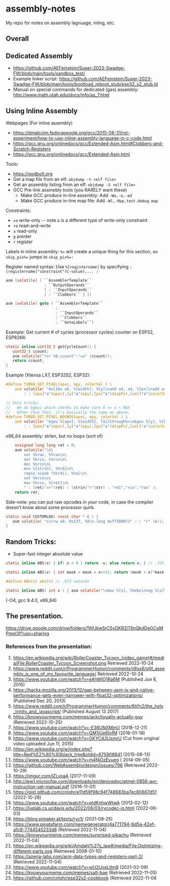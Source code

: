 # assembly-notes

My repo for notes on assembly lagnuage, inling, etc.

## Overall

## Dedicated Assembly

* https://github.com/AEFeinstein/Super-2023-Swadge-FW/blob/main/tools/sandbox_test/
* Example linker script: https://github.com/AEFeinstein/Super-2023-Swadge-FW/blob/main/tools/bootload_reboot_stub/esp32_s2_stub.ld
* Manual on special commands for dedicated (gas) assembly: http://www.math.utah.edu/docs/info/as_7.html

## Using Inline Assembly

Webpages (For inline assembly)
 * https://dmalcolm.fedorapeople.org/gcc/2015-08-31/rst-experiment/how-to-use-inline-assembly-language-in-c-code.html
 * https://gcc.gnu.org/onlinedocs/gcc/Extended-Asm.html#Clobbers-and-Scratch-Registers
 * https://gcc.gnu.org/onlinedocs/gcc/Extended-Asm.html

Tools:
 * https://godbolt.org
 * Get a map file from an elf:  `objdump -t <elf file>`
 * Get an assembly listing from an elf: `objdump -S <elf file>`
 * GCC Pre-link assmebly tools (you RARELY want these)
   * Make GCC produce in-line assembly: Add `-Wa,-a,-ad`
   * Make GCC produce in-line map file: Add `-Wl,-Map,test.debug.map`

Constraints:
 * `=a` write-only  -- note `&` is a different type of write-only constraint
 * `+a` read-and-write
 * `a` read-only
 * `g` pointer
 * `r` register

Labels in inline assembly: `%=` will create a unique thing for this section, so `skip_pix%=` jumps to `skip_pix%=:`


Register named syntax: Use `%[registername]` by specifying  `: [registername]"constraint"(C-value),... : ` 

```c
asm [volatile] ( ``AssemblerTemplate``
                 : ``OutputOperands``
                 [ : ``InputOperands``
                 [ : ``Clobbers`` ] ])

asm [volatile] goto ( ``AssemblerTemplate``
                      :
                      : ``InputOperands``
                      : ``Clobbers``
                      : ``GotoLabels``)
```

Example: Get current # of cycles (processor cycles) counter on ESP32, ESP8266:

```c
static inline uint32_t getCycleCount() {
   uint32_t ccount;
   asm volatile("rsr %0,ccount":"=a" (ccount));
   return ccount;
}
```


Example (Xtensa LX7, ESP32S2, ESP32):
```c
#define TURBO_SET_PIXEL(opxc, opy, colorVal ) \
	asm volatile( "mul16u a4, %[width], %[y]\nadd a4, a4, %[px]\nadd a4, a4, %[opx]\ns8i %[val],a4, 0" \
		: : [opx]"a"(opxc),[y]"a"(opy),[px]"a"(dispPx),[val]"a"(colorVal),[width]"a"(dispWidth) : "a4" );

// Very tricky: 
//   We do bgeui which checks to make sure 0 <= x < MAX
//   Other than that, it's basically the same as above.
#define TURBO_SET_PIXEL_BOUNDS(opxc, opy, colorVal ) \
	asm volatile( "bgeu %[opx], %[width], failthrough%=\nbgeu %[y], %[height], failthrough%=\nmul16u a4, %[width], %[y]\nadd a4, a4, %[px]\nadd a4, a4, %[opx]\ns8i %[val],a4, 0\nfailthrough%=:\nnop" \
		: : [opx]"a"(opxc),[y]"a"(opy),[px]"a"(dispPx),[val]"a"(colorVal),[width]"a"(dispWidth),[height]"a"(dispHeight) : "a4" );
```

x86_64 assembly: strlen, but no loops (sort of)
```c
	unsigned long long ret = 0;
	asm volatile("\n\
		xor %%rax, %%rax\n\
		xor %%rcx, %%rcx\n\
		dec %%rcx\n\
		mov %[strin], %%rdi\n\
		repnz scasb (%%rdi), %%al\n\
		not %%rcx\n\
		mov %%rcx, %[ret]\n\
		" : [ret]"=r"(ret) : [strin]"r"(str) : "rdi","rcx","rax" );
	return ret;
```


Side-note:  you can put raw opcodes in your code, in case the compiler doesn't know about some processor quirk.

```c
static void CUSTOMLOG( const char * c ) {
   asm volatile( "csrrw x0, 0x137, %0\n.long 0xff100073" : : "r" (c));
}
```

## Random Tricks:

* Super-fast integer absolute value

```c
static inline ABS(x) { if( x < 0 ) return -x; else return x; } // .725 seconds

static inline ABS(x) { int mask = mask = x>>31; return (mask + x)^mask; } // .727 seconds

#define ABS(x) abs(x) // .673 seconds

static inline ABS( int x ) { asm volatile("\nmov %[x], %%ebx\nneg %[x]\ncmovl %%ebx,%[x]\n" : : [x]"r"(x) : "ebx" ); return x; } // .554 seconds!!!
```
(-O4, gcc 9.4.0, x86_64)


## The presentation.

https://drive.google.com/drive/folders/1WUkw5rC5yDKR2lT6nQkdDeGCpMPmpI3f?usp=sharing

### References from the presentation:

1) https://en.wikipedia.org/wiki/RollerCoaster_Tycoon_(video_game)#/media/File:RollerCoaster_Tycoon_Screenshot.png Retrieved 2022-10-24
2) https://www.reddit.com/r/ProgrammerHumor/comments/ji8sx6/still_assembly_is_one_of_my_favourite_language/ Retrieved 2022-10-24
3) https://www.youtube.com/watch?v=eAhWIO1Ra6M (Published Jun 6, 2015)
4) https://hacks.mozilla.org/2013/12/gap-between-asm-js-and-native-performance-gets-even-narrower-with-float32-optimizations/ (Published Dec 20, 2013)
5) https://www.reddit.com/r/ProgrammerHumor/comments/6tifn2/the_holy_trinity_and_javascript/ (Published August 13 2017)
6) https://knowyourmeme.com/memes/ackchyually-actually-guy (Retrieved 2022-10-25)
7) https://www.youtube.com/watch?v=-E36UNXMjnU (2018-12-21)
8) https://www.youtube.com/watch?v=QM1iUe6IofM (2016-01-18)
9) https://www.youtube.com/watch?v=GKYCA3UsmrU  (Cut from original video uploaded Jun 11, 2015)
10) https://en.wikipedia.org/w/index.php?title=Red%E2%80%93black_tree&oldid=675908841 (2015-08-13)
11) https://www.youtube.com/watch?v=m4f4OzEyueg ( 2014-09-05)
12) https://github.com/WebAssembly/design/issues/796 (Retrieved 2022-10-29)
13) https://imgur.com/lZLyoaA (2017-11-09)
14) http://ww1.microchip.com/downloads/en/devicedoc/atmel-0856-avr-instruction-set-manual.pdf (2016-11-01)
15) https://gist.github.com/cnlohr/e11d59f98c94f748683ba7ec80667d51 (2022-10-28)
16) https://www.youtube.com/watch?v=etdKnhwWtwA (2013-02-12)
17) https://luplab.cs.ucdavis.edu/2022/06/03/rvcodec-js.html (2022-06-03)
18) https://blog.pimaker.at/texts/rvc1/ (2021-08-25)
19) https://www.pinatafarm.com/memegenerator/4a771794-6d5a-42ef-a1c8-7744545233d8 (Retrieved 2022-11-04)
20) https://knowyourmeme.com/memes/surprised-pikachu (Retrieved 2022-11-04)
21) https://en.wikipedia.org/wiki/Amdahl%27s_law#/media/File:Optimizing-different-parts.svg  (Retrieved 2008-01-10)
22) https://azeria-labs.com/arm-data-types-and-registers-part-2/ (Retrieved 2022-11-04)
23) https://www.youtube.com/watch?v=wU2UoxLtIm8 (2021-02-09)
24) https://knowyourmeme.com/memes/salt-bae (Retrieved 2022-11-05)
25) https://github.com/cnlohr/esp32s2-cookbook (Retrieved 2022-11-06
